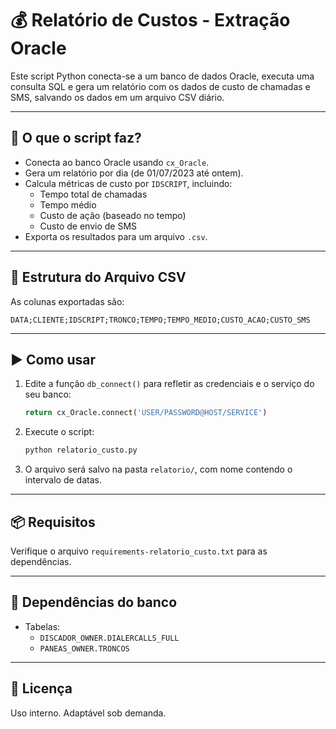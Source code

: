 # 💰 Relatório de Custos - Extração Oracle

Este script Python conecta-se a um banco de dados Oracle, executa uma consulta SQL e gera um relatório com os dados de custo de chamadas e SMS, salvando os dados em um arquivo CSV diário.

---

## 🔧 O que o script faz?

- Conecta ao banco Oracle usando `cx_Oracle`.
- Gera um relatório por dia (de 01/07/2023 até ontem).
- Calcula métricas de custo por `IDSCRIPT`, incluindo:
  - Tempo total de chamadas
  - Tempo médio
  - Custo de ação (baseado no tempo)
  - Custo de envio de SMS
- Exporta os resultados para um arquivo `.csv`.

---

## 📂 Estrutura do Arquivo CSV

As colunas exportadas são:

```
DATA;CLIENTE;IDSCRIPT;TRONCO;TEMPO;TEMPO_MEDIO;CUSTO_ACAO;CUSTO_SMS
```

---

## ▶️ Como usar

1. Edite a função `db_connect()` para refletir as credenciais e o serviço do seu banco:
   ```python
   return cx_Oracle.connect('USER/PASSWORD@HOST/SERVICE')
   ```

2. Execute o script:
   ```bash
   python relatorio_custo.py
   ```

3. O arquivo será salvo na pasta `relatorio/`, com nome contendo o intervalo de datas.

---

## 📦 Requisitos

Verifique o arquivo `requirements-relatorio_custo.txt` para as dependências.

---

## 🧱 Dependências do banco

- Tabelas:
  - `DISCADOR_OWNER.DIALERCALLS_FULL`
  - `PANEAS_OWNER.TRONCOS`

---

## 📝 Licença

Uso interno. Adaptável sob demanda.
